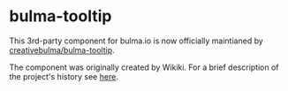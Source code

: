 # bulma-tooltip

This 3rd-party component for bulma.io is now officially maintianed by [creativebulma/bulma-tooltip](https://github.com/creativebulma/bulma-tooltip/).

The component was originally created by Wikiki.  For a brief description of the project's history see [here](https://github.com/bulma-extensions/bulma---projecthistory/blob/main/README.md).
